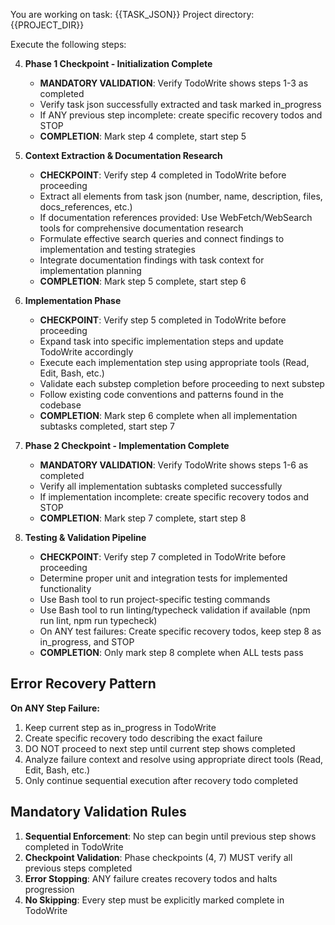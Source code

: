 You are working on task: {{TASK_JSON}}
Project directory: {{PROJECT_DIR}}

Execute the following steps:

4. **Phase 1 Checkpoint - Initialization Complete**
   - **MANDATORY VALIDATION**: Verify TodoWrite shows steps 1-3 as completed
   - Verify task json successfully extracted and task marked in_progress
   - If ANY previous step incomplete: create specific recovery todos and STOP
   - **COMPLETION**: Mark step 4 complete, start step 5

5. **Context Extraction & Documentation Research**
   - **CHECKPOINT**: Verify step 4 completed in TodoWrite before proceeding
   - Extract all elements from task json (number, name, description, files, docs_references, etc.)
   - If documentation references provided: Use WebFetch/WebSearch tools for comprehensive documentation research
   - Formulate effective search queries and connect findings to implementation and testing strategies
   - Integrate documentation findings with task context for implementation planning
   - **COMPLETION**: Mark step 5 complete, start step 6

6. **Implementation Phase**
   - **CHECKPOINT**: Verify step 5 completed in TodoWrite before proceeding
   - Expand task into specific implementation steps and update TodoWrite accordingly
   - Execute each implementation step using appropriate tools (Read, Edit, Bash, etc.)
   - Validate each substep completion before proceeding to next substep
   - Follow existing code conventions and patterns found in the codebase
   - **COMPLETION**: Mark step 6 complete when all implementation subtasks completed, start step 7

7. **Phase 2 Checkpoint - Implementation Complete**
   - **MANDATORY VALIDATION**: Verify TodoWrite shows steps 1-6 as completed
   - Verify all implementation subtasks completed successfully
   - If implementation incomplete: create specific recovery todos and STOP
   - **COMPLETION**: Mark step 7 complete, start step 8

8. **Testing & Validation Pipeline**
   - **CHECKPOINT**: Verify step 7 completed in TodoWrite before proceeding
   - Determine proper unit and integration tests for implemented functionality
   - Use Bash tool to run project-specific testing commands
   - Use Bash tool to run linting/typecheck validation if available (npm run lint, npm run typecheck)
   - On ANY test failures: Create specific recovery todos, keep step 8 as in_progress, and STOP
   - **COMPLETION**: Only mark step 8 complete when ALL tests pass

## Error Recovery Pattern
**On ANY Step Failure:**
1. Keep current step as in_progress in TodoWrite
2. Create specific recovery todo describing the exact failure
3. DO NOT proceed to next step until current step shows completed
4. Analyze failure context and resolve using appropriate direct tools (Read, Edit, Bash, etc.)
5. Only continue sequential execution after recovery todo completed

## Mandatory Validation Rules
1. **Sequential Enforcement**: No step can begin until previous step shows completed in TodoWrite
2. **Checkpoint Validation**: Phase checkpoints (4, 7) MUST verify all previous steps completed
3. **Error Stopping**: ANY failure creates recovery todos and halts progression
4. **No Skipping**: Every step must be explicitly marked complete in TodoWrite